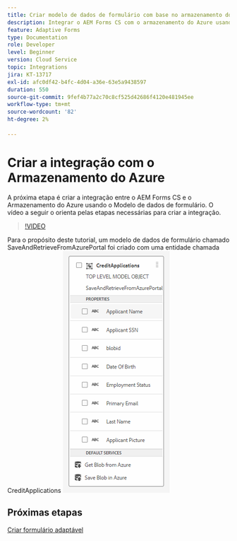 ```yaml
---
title: Criar modelo de dados de formulário com base no armazenamento do Azure
description: Integrar o AEM Forms CS com o armazenamento do Azure usando o modelo de dados de formulário
feature: Adaptive Forms
type: Documentation
role: Developer
level: Beginner
version: Cloud Service
topic: Integrations
jira: KT-13717
exl-id: afc0df42-b4fc-4d04-a36e-63e5a9438597
duration: 550
source-git-commit: 9fef4b77a2c70c8cf525d42686f4120e481945ee
workflow-type: tm+mt
source-wordcount: '82'
ht-degree: 2%

---
```


# Criar a integração com o Armazenamento do Azure

A próxima etapa é criar a integração entre o AEM Forms CS e o Armazenamento do Azure usando o Modelo de dados de formulário.
O vídeo a seguir o orienta pelas etapas necessárias para criar a integração.

>[!VIDEO](https://video.tv.adobe.com/v/335385?quality=12&learn=on)

Para o propósito deste tutorial, um modelo de dados de formulário chamado SaveAndRetrieveFromAzurePortal foi criado com uma entidade chamada CreditApplications
![fdm-entity](./assets/fdm-entity.png)

## Próximas etapas

[Criar formulário adaptável](./create-af.md)
